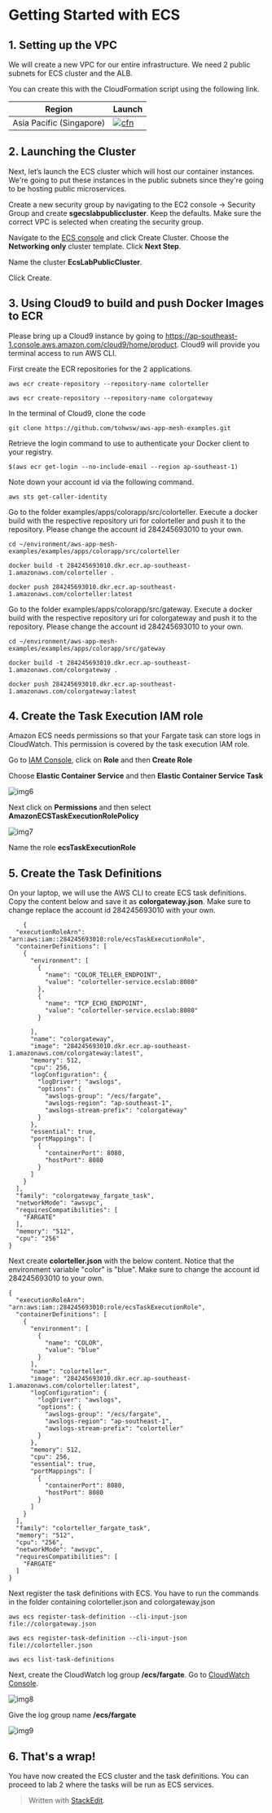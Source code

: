 

# Getting Started with ECS


## 1. Setting up the VPC

We will create a new VPC for our entire infrastructure. We need 2 public subnets for ECS cluster and the ALB.

You can create this with the CloudFormation script using the following link.

Region| Launch
------|-----
Asia Pacific (Singapore) | [![cfn](http://docs.aws.amazon.com/AWSCloudFormation/latest/UserGuide/images/cloudformation-launch-stack-button.png)](https://console.aws.amazon.com/cloudformation/home?region=ap-southeast-1#/stacks/new?stackName=ecsworkshopstack&templateURL=https://s3-ap-southeast-1.amazonaws.com/weitoh/containerworkshop/vpcwizard.json)


## 2. Launching the Cluster

Next, let’s launch the ECS cluster which will host our container instances. We're going to put these instances in the public subnets since they're going to be hosting public microservices.

Create a new security group by navigating to the EC2 console -> Security Group and create **sgecslabpubliccluster**. Keep the defaults. Make sure the correct VPC is selected when creating the security group.

Navigate to the [ECS console](https://console.aws.amazon.com/ecs/) and click Create Cluster. Choose the **Networking only** cluster template. Click **Next Step**.

Name the cluster **EcsLabPublicCluster**.

Click Create.


## 3. Using Cloud9 to build and push Docker Images to ECR

Please bring up a Cloud9 instance by going to https://ap-southeast-1.console.aws.amazon.com/cloud9/home/product. Cloud9 will provide you terminal access to run AWS CLI.

First create the ECR repositories for the 2 applications.

```
aws ecr create-repository --repository-name colorteller

aws ecr create-repository --repository-name colorgateway

```

In the terminal of Cloud9, clone the code

```
git clone https://github.com/tohwsw/aws-app-mesh-examples.git

```

Retrieve the login command to use to authenticate your Docker client to your registry.

```
$(aws ecr get-login --no-include-email --region ap-southeast-1)
```

Note down your account id via the following command.

```
aws sts get-caller-identity
```

Go to the folder examples/apps/colorapp/src/colorteller. Execute a docker build with the respective repository uri for colorteller and push it to the repository. Please change the account id 284245693010 to your own. 

```
cd ~/environment/aws-app-mesh-examples/examples/apps/colorapp/src/colorteller

docker build -t 284245693010.dkr.ecr.ap-southeast-1.amazonaws.com/colorteller .

docker push 284245693010.dkr.ecr.ap-southeast-1.amazonaws.com/colorteller:latest
```

Go to the folder examples/apps/colorapp/src/gateway. Execute a docker build with the respective repository uri for colorgateway and push it to the repository. Please change the account id 284245693010 to your own.

```
cd ~/environment/aws-app-mesh-examples/examples/apps/colorapp/src/gateway

docker build -t 284245693010.dkr.ecr.ap-southeast-1.amazonaws.com/colorgateway .

docker push 284245693010.dkr.ecr.ap-southeast-1.amazonaws.com/colorgateway:latest
```



## 4. Create the Task Execution IAM role

Amazon ECS needs permissions so that your Fargate task can store logs in CloudWatch. This permission is covered by the task execution IAM role.

  

Go to [IAM Console](https://console.aws.amazon.com/iam/home), click on **Role** and then **Create Role**

  

Choose **Elastic Container Service** and then **Elastic Container Service Task**

![img6]

[img6]:https://github.com/tohwsw/aws-ecs-workshop/blob/master/Lab1-Getting-Started-with-ECS/img/1-taskexecutionrole.png

Next click on **Permissions** and then select **AmazonECSTaskExecutionRolePolicy**

![img7]

[img7]:https://github.com/tohwsw/aws-ecs-workshop/blob/master/Lab1-Getting-Started-with-ECS/img/1-taskexecutionrole2.png

Name the role **ecsTaskExecutionRole**

## 5. Create the Task Definitions

On your laptop, we will use the AWS CLI to create ECS task definitions.
Copy the content below and save it as **colorgateway.json**. Make sure to change replace the account id 284245693010 with your own.

```
    {
  "executionRoleArn": "arn:aws:iam::284245693010:role/ecsTaskExecutionRole",
  "containerDefinitions": [
    {
      "environment": [
        {
          "name": "COLOR_TELLER_ENDPOINT",
          "value": "colorteller-service.ecslab:8080"
        },
        {
          "name": "TCP_ECHO_ENDPOINT",
          "value": "colorteller-service.ecslab:8080"
        }

      ],
      "name": "colorgateway",
      "image": "284245693010.dkr.ecr.ap-southeast-1.amazonaws.com/colorgateway:latest",
      "memory": 512,
      "cpu": 256,
      "logConfiguration": {
        "logDriver": "awslogs",
        "options": {
          "awslogs-group": "/ecs/fargate",
          "awslogs-region": "ap-southeast-1",
          "awslogs-stream-prefix": "colorgateway"
        }
      },
      "essential": true,
      "portMappings": [
        {
          "containerPort": 8080,
          "hostPort": 8080
        }
      ]
    }
  ],
  "family": "colorgateway_fargate_task",
  "networkMode": "awsvpc",
  "requiresCompatibilities": [
    "FARGATE"
  ],
  "memory": "512",
  "cpu": "256"
}
```
    
Next create **colorteller.json** with the below content. Notice that the environment variable "color" is "blue". Make sure to change the account id 284245693010 to your own.


```
{
  "executionRoleArn": "arn:aws:iam::284245693010:role/ecsTaskExecutionRole",
  "containerDefinitions": [
    {
      "environment": [
        {
          "name": "COLOR",
          "value": "blue"
        }
      ],
      "name": "colorteller",
      "image": "284245693010.dkr.ecr.ap-southeast-1.amazonaws.com/colorteller:latest",
      "logConfiguration": {
        "logDriver": "awslogs",
        "options": {
          "awslogs-group": "/ecs/fargate",
          "awslogs-region": "ap-southeast-1",
          "awslogs-stream-prefix": "colorteller"
        }
      },
      "memory": 512,
      "cpu": 256,
      "essential": true,
      "portMappings": [
        {
          "containerPort": 8080,
          "hostPort": 8080
        }
      ]
    }
  ],
  "family": "colorteller_fargate_task",
  "memory": "512",
  "cpu": "256",
  "networkMode": "awsvpc",
  "requiresCompatibilities": [
    "FARGATE"
  ]
}
```

Next register the task definitions with ECS. You have to run the commands in the folder containing colorteller.json and colorgateway.json

    aws ecs register-task-definition --cli-input-json file://colorgateway.json
    
    aws ecs register-task-definition --cli-input-json file://colorteller.json
    
    aws ecs list-task-definitions

Next, create the CloudWatch log group **/ecs/fargate**. Go to [CloudWatch Console](https://console.aws.amazon.com/cloudwatch). 

![img8]

[img8]:https://github.com/tohwsw/aws-ecs-workshop/blob/master/Lab1-Getting-Started-with-ECS/img/1-cloudwatch.png

Give the log group name **/ecs/fargate**

![img9]

[img9]:https://github.com/tohwsw/aws-ecs-workshop/blob/master/Lab1-Getting-Started-with-ECS/img/1-cloudwatch2.png

## 6. That's a wrap!

You have now created the ECS cluster and the task definitions. You can proceed to lab 2 where the tasks will be run as ECS services.

>Written with [StackEdit](https://stackedit.io/).

<!--stackedit_data:
eyJoaXN0b3J5IjpbLTE4MTczNzQ2NDUsMTAwMTA3NzUzOCwtNz
MyMTY0NzQ5LDE3OTg3MDYxODYsLTk3NjI2NDQ4Niw0MDEyNjU5
ODEsLTE0ODMzMzg5MzksLTIwOTE2MTQ4MjJdfQ==
-->

